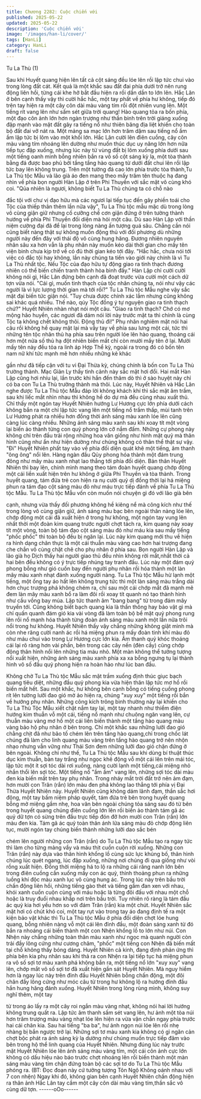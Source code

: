 ```yaml
---
title: Chương 2282: Cuộc chiến với
published: 2025-05-22
updated: 2025-05-22
description: 'Cuộc chiến với'
image: '/images/han-li/cover/'
tags: [HanLi]
category: HanLi
draft: false
---
```


Tu La Thù (1)

Sau khi Huyết quang hiện lên tất cả cột sáng đều lóe lên rồi lập
tức chui vào trong lòng đất cát.
Kết quả là một khắc sau đất đai phía dưới trở nên rung động liên
hồi, từng cái khe hở bắt đầu hiện ra rồi dần dần to lớn lên.
Hắc Lân ở bên cạnh thấy vậy thì cười hắc hắc, một tay phất về
phía hư không, tiếp đó trên tay hiện ra một cây côn dài màu vàng
tím rồi đột nhiên vung lên.
Một tiếng rít vang lên như sấm sét giữa trời quang!
Hào quang tỏa ra bốn phía, một đạo côn ảnh lớn hơn ngàn
trượng như thần binh trên trời giáng xuống đập mạnh vào mặt đất
gây ra tiếng nổ như thiên băng địa liệt khiến cho toàn bộ đất đai
vỡ nát ra. Một mảng sa mạc lớn hơn trăm dặm sau tiếng nổ ầm
ầm lập tức bị lõm vào một khối lớn.
Hắc Lân cười lên điên cuồng, cây côn màu vàng tím nhoáng lên
dường như muốn thúc dục uy năng lớn hơn nữa tiếp tục đập
xuống, nhưng lúc này từ vùng đất bị lõm xuống phía dưới sau một
tiếng oanh minh bỗng nhiên bắn ra vô số cột sáng kỳ lạ, một tòa
thành bằng đá được bao phủ bởi tầng tầng hào quang từ dưới
đất chui lên rồi lập tức bay lên không trung.
Trên một tường đá cao lớn phía trước tòa thành,Tu La Thù tộc
Mẫu và lão già áo đen mang theo mấy trăm tên thuộc hạ đang
nhìn về phía bọn người Hàn Lập ở trên Phi Thuyền với sắc mặt
vô cùng khó coi.
"Qủa nhiên là ngươi, không biết Tu La Thù chúng ta có chỗ nào

đắc tội với chư vị đạo hữu mà các ngươi lại tiếp tục đến gây phiền
toái cho Tộc của thiếp thân thêm lần nữa vậy", Tu La Thù tộc mẫu
mặc dù trong lòng vô cùng giận giữ nhưng cố cưỡng chế cơn
giận đứng ở trên tường thành hướng về phía Phi Thuyền đối diện
mà hỏi một câu.
Dù sao Hàn Lập với thần niệm cường đại đã để lại trong lòng
nàng ấn tượng quá sâu. Chẳng cần nói cũng biết nàng thật sự
không muốn động thủ với đối phương dù những người này đến
đây với thái độ vô cùng hung hăng.
Đương nhiên nguyên nhân sâu xa hơn vẫn là phụ nhân này muốn
kéo dài thời gian cho mấy tên viện binh chưa kịp trở về có đủ thời
gian kéo tới đây.
"Hắc hắc, chưa nói tới việc có đắc tội hay không, lần này chúng ta
tiến vào giới này chính là vì Tu La Thù nhất tộc. Nếu Tộc của đạo
hữu tự động giao ra tinh thạch đương nhiên có thể biến chiến
tranh thành hòa bình đấy." Hàn Lập chỉ cười cười không nói gì,
Hắc Lân đứng bên cạnh đã đoạt trước vừa cười một cách dữ tợn
vừa nói.
"Cái gì, muốn tinh thạch của tộc nhân chúng ta, nói như vậy các
người là vì lực lượng thời gian mà tới rồi?" Tu La Thù tộc Mẫu
nghe vậy sắc mặt đại biến tức giận nói.
"Tuy chưa được chính xác lắm nhưng cũng không sai khác quá
nhiều. Thế nào, qúy Tộc đồng ý tự nguyện giao ra tinh thạch
chứ?" Huyết Nhiên nhàn nhạt nói một câu.
"Giao ra tinh thạch? Chớ có mơ mộng hão huyền, các ngươi đã
dám nói lời này trước mặt ta thì chính là cùng Tộc ta không chết
không thôi. Động thủ đi!" Phụ nhân nghiêm mặt nói hai câu rồi
không hề quay mặt lại mà vẫy tay về phía sau lưng một cái, tức
thì những tên tộc nhân thủ hạ phía sau trên người lóe lên hào
quang, thoáng cái hơn một nửa số thủ hạ đột nhiên biến mất chỉ
còn mười mấy tên ở lại.
Mười mấy tên này đều tỏa ra linh áp Hợp Thể kỳ, ngoài ra trong
đó có bốn tên nam nữ khí tức mạnh mẽ hơn nhiều những kẻ khác

gần như đã tiếp cận với tu vi Đại Thừa kỳ, chúng chính là bốn con
Tu La Thù trường thành.
Mạc Giản Ly thấy tình cảnh này sắc mặt hơi đổi.
Hai mắt Hàn Lập cũng hơi nhíu lại, lần trước khi hắn đến thăm dò
thì ở sào huyệt này chỉ có ba con Tu La Thù trưởng thành mà
thôi.
Lúc này, Huyết Nhiên và Hắc Lân nghe được Tu La Thù tộc Mẫu
đáp lời không khách khí thì sắc mặt âm trầm, sau khi liếc mắt
nhìn nhau thì không hề do dự mà đều cùng nhau xuất thủ.
Chỉ thấy một ngón tay Huyết Nhiên hướng Lư Hương cực lớn
phía dưới cách không bắn ra một chỉ lập tức vang lên một tiếng
nổ trầm thấp, mùi tanh trên Lư Hương phát ra nhiều hơn đồng
thời ánh sáng màu xanh lóe lên cũng càng lúc càng nhiều.
Những ánh sáng màu xanh sau khi xoay tít một vòng lại biến ảo
thành từng con quỷ phong lớn cỡ nắm đấm. Những cự phong này
không chỉ trên đầu trải rộng những hoa văn giống như hình mặt
quỷ mà thân hình cũng như ẩn như hiện dường như chúng không
có thân thể thật sự vậy.
"Đi"
Huyết Nhiên phất tay vào về phía đối diện quát khẽ một tiếng, âm
thanh "ông ông" nổi lên. Hàng ngàn đầu Qủy phong hóa thành
một đám trung đông như mây màu xanh nhạt lao thẳng tới phía
đối diện.
Bản thân Huyết Nhiên thì bay lên, chính mình mang theo tám
đoàn huyết quang chớp động một cái liền xuất hiện trên hư không
ở giữa Phi Thuyền và tòa thành.
Trong huyết quang, tám đứa trẻ con hiện ra nụ cười quỷ dị đồng
thời lại há miệng phun ra tám đạo cột sáng màu đỏ như máu trực
tiếp đánh về phía Tu La Thù tộc Mẫu.
Tu La Thù tộc Mẫu vốn còn muốn nói chuyện gì đó với lão già bên

cạnh, nhưng vừa thấy đối phương không hề kiêng nể mà công
kích như thế trong lòng vô cùng giận giữ, ánh sáng màu bạc bên
ngoài thân nàng lóe lên, chớp động một cái đã xuất hiện ở trong
hư không, một ngón tay vung lên nhất thời một đoàn kim quang
trước người chợt tách ra, kim quang này xoay tít một vòng, toàn
bộ tám đạo cột sáng màu đỏ như máu kia sau mấy tiếng "phốc
phốc" thì toàn bộ đều bị ngăn lại. Lúc này kim quang mới thu về
hiện ra hình dạng chân thực là một cái thuẫn màu vàng cao hơn
hai trượng đang che chắn vô cùng chặt chẽ cho phụ nhân ở phía
sau.
Bọn người Hàn Lập và lão già họ Dịch thấy hai người giao thủ
đều nhìn không rời mắt,nhất thời cả hai bên đều không có ý trực
tiếp nhúng tay tranh đấu.
Lúc này một đám quỷ phong bỗng như gió cuốn bay đến người
phụ nhân rồi hóa thành một làn mây màu xanh nhạt đánh xuống
người nàng.
Tu La Thù tộc Mẫu hừ lạnh một tiếng, một ống tay áo hất lên
không trung tức thì một làn sáng màu trắng dài hơn chục trượng
phá không chém ra, chỉ sau một cái chớp mắt đã mạnh mẽ đem
làn mây màu xanh bổ ra làm đôi rồi xoay tít quanh nó tạo thành
hình như cầu vồng bay múa.
Lập tức thanh âm "bang bang" từ trong đám mây truyền tới. Cũng
không biết bạch quang kia là thần thông hay bảo vật gì mà chỉ
quấn quanh đám gió kia vài vòng đã làm toàn bộ bề mặt quỷ
phong rung lên rồi nổ mạnh hóa thành từng đoàn ánh sáng màu
xanh một lần nữa trôi nổi trong hư không.
Huyết Nhiên thấy vậy chẳng những không giật mình mà còn nhe
răng cười nanh ác rồi há miệng phun ra mấy đoàn tinh khí màu
đỏ như máu chui vào trong Lư Hương cực lớn kia. Âm thanh quỷ
khóc thoáng cái lại rõ ràng hơn vài phần, bên trong các cây nến
(đèn cầy) cũng chớp động thân hình nổi lên những tia máu nhỏ.
Một màn không thể tưởng tượng nổi xuất hiện, những ánh sáng
màu xanh phía xa xa bỗng ngưng tụ lại thành hình vô số đầu quỷ
phong hiện ra hoàn hảo như lúc ban đầu.

Không chờ Tu La Thù tộc Mẫu sắc mặt trầm xuống định thúc giục
bạch quang tiêu diệt, những đầu quỷ phong kia vừa hiện thân lập
tức mơ hồ rồi biến mất hết.
Sau một khắc, hư không bên cạnh bỗng có tiếng cuồng phong rít
lên tường lưỡi đao gió mờ ảo hiện ra, chúng "xuy xuy" một tiếng
rồi bắn về hướng phụ nhân.
Những công kích trông bình thường này lại khiến cho Tu La Thù
Tộc Mẫu xiết chặt nắm tay lại, một tay nhanh như thiểm điện
hướng kim thuẫn vỗ một cái, tiếng nổ mạnh như chuông ngân
vang lên, cự thuẫn màu vàng mơ hồ một cái liền biến thành một
tầng hào quang màu vàng bảo hộ phụ nhân ở bên trong.
Chỉ một khắc sau những lưỡi đao gió chằng chịt đã như bão tố
chém lên trên tầng hào quang,chỉ trong chốc lát chúng đã làm cho
linh quang màu vàng trên tầng hào quang trở nên nhộn nhạo
nhưng vẫn vững như Thái Sơn đem những lưỡi đao gió chặn
đứng ở bên ngoài.
Không chỉ như thế, Tu La Thù tộc Mẫu sau khi dùng bí thuật thúc
dục kim thuẫn, bàn tay trắng như ngọc khẽ động vỗ một cái lên
trên mái tóc, lập tức một ít sợi tóc dài rơi xuống, nàng cười lạnh
một tiếng,cái miệng nhỏ nhắn thổi lên sợi tóc.
Một tiếng nổ "ầm ầm" vang lên, những sợi tóc dài màu đen kia
biến mất trên tay phụ nhân. Trong nháy mắt trời đất trở nên ảm
đạm, hơn mười con Trăn (rắn) lớn màu đen phá không lao thẳng
tới phía vị Đại Thừa Huyết Nhiên này.
Huyết Nhiên cũng không dám lãnh đạm, thần sắc hơi động, một
tay bấm niệm pháp quyết, tám đứa trẻ bên trong huyết quang
bỗng mở miệng gầm nhẹ, hoa văn bên ngoài chúng tỏa sáng sau
đó từ bên trong huyết quang chúng điên cuồng lớn lên rồi biến ảo
thành tám gã ác quỷ dữ tợn có sừng trên đầu trực tiếp đón đỡ
hơn mười con Trăn (rắn) lớn màu đen kia.
Tám gã ác quỷ toàn thân ánh lửa sáng màu đỏ chớp động liên
tục, mười ngón tay chúng biến thành những lưỡi dao sắc bén

chém lên người những con Trăn (rắn) do Tu La Thù tộc Mẫu tạo
ra ngay tức thì làm cho từng mảng vẩy và máu thịt cuồn cuộn rời
xuống.
Những con Trăn (rắn) này dựa vào thân hình khổng lồ cùng sức
lực khủng bố, thân hình chúng lúc quét ngang, lúc đập xuống,
những nơi chúng đi qua giống như vòi rồng xuất hiện. Đồng thời
miệng há to lộ ra những cái răng nanh lớn bên trong điên cuồng
cắn xuống mấy con ác quỷ, thỉnh thoảng phun ra những luồng khí
độc màu xanh lục vô cùng hung ác.
Trong lúc này trên bầu trời chấn động liên hồi, những tiếng gào
thét và tiếng gầm đan xen với nhau, khói xanh cuồn cuộn cùng
với máu hoặc là từng đôi đấu với nhau một chỗ hoặc là truy đuổi
nhau khắp nơi trên bầu trời.
Tuy nhiên rõ ràng là tám đầu ác quỷ kia hơi yếu hơn so với đám
Trăn (rắn) kia một chút.
Huyết Nhiên sắc mặt hơi có chút khó coi, một tay rụt vào trong tay
áo đang định tế ra một kiện bảo vật khác thì Tu La Thù tộc Mẫu ở
phía đối diện chợt lóe hung quang, bỗng nhiên nàng vỗ một cái
lên đỉnh đầu, một đoàn sáng xanh từ đó bắn ra nhoáng cái biến
thành một con Nhện khổng lồ to lớn như núi.
Con Nhện này chẳng những toàn thân màu xanh như ngọc mà
quanh người còn trải đầy lông cứng như cương châm, "phốc" một
tiếng con Nhện đã biến mất tại chỗ không thấy bóng dáng.
Huyết Nhiên cả kinh, đang định phản ứng thì phía bên kia phụ
nhân sau khi thả ra con Nhện ra lại tiếp tục há miệng phun ra vô
số sợi tơ màu xanh phá không bắn ra, một tiếng nổ lớn "xuy xuy"
vang lên, chớp mắt vô số sợi tơ đã xuất hiện gần sát Huyết
Nhiên.
Mà nguy hiểm hơn là ngay lúc này trên đỉnh đầu Huyết Nhiên
bỗng chấn động, một đôi chân đầy lông cứng như móc câu từ
trong hư không lộ ra hướng đỉnh đầu hắn hung hăng đánh xuống.
Huyết Nhiên trong lòng rùng mình, không suy nghĩ thêm, một tay

từ trong áo lấy ra một cây roi ngắn màu vàng nhạt, không nói hai
lời hướng không trung quất ra.
Lập tức âm thanh sấm sét vang lên, hư ảnh một tòa núi hơn trăm
trượng màu vàng nhạt lóe lên hiện ra vừa vặn chắn ngay phía
trước hai cái chân kia.
Sau hai tiếng "ba ba", hư ảnh ngọn núi lóe lên rồi nhẹ nhàng bị
bắn ngược trở lại. Những sợi tơ màu xanh kia không có gì ngăn
cản chợt bộc phát ra ánh sáng kỳ lạ dường như chúng muốn trực
tiếp đâm vào bên trong hộ thể linh quang của Huyết Nhiên.
Nhưng đúng lúc này trước mặt Huyết Nhiên lóe lên ánh sáng màu
vàng tím, một cái côn ảnh cực lớn không có dấu hiệu nào báo
trước chợt nhoáng lên rồi biến thành một màn sáng màu vàng tím
chặn đứng toàn bộ các sợi tơ do Tu La Thù tộc Mẫu phóng ra.
(BT: Đọc đoạn này cứ tưởng tượng Tôn Ngộ Không oánh nhau
với 7 con nhện)
Ngay khi đó, không gian bên cạnh Huyết Nhiên chấn động hiện ra
thân ảnh Hắc Lân tay cầm một cây côn dài màu vàng tím,thần sắc
vô cùng dữ tợn.
------oOo------
